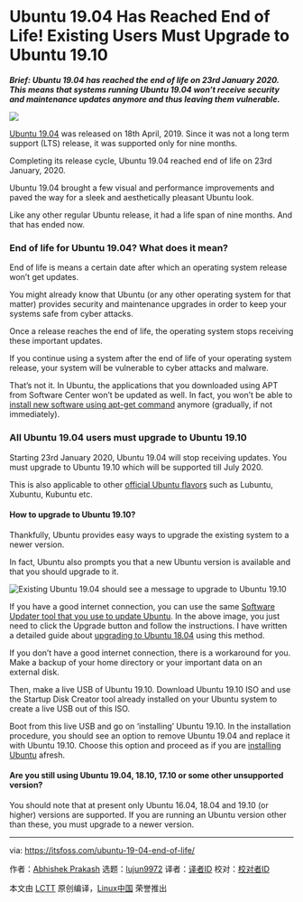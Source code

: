 [#]: collector: (lujun9972)
[#]: translator: ( )
[#]: reviewer: ( )
[#]: publisher: ( )
[#]: url: ( )
[#]: subject: (Ubuntu 19.04 Has Reached End of Life! Existing Users Must Upgrade to Ubuntu 19.10)
[#]: via: (https://itsfoss.com/ubuntu-19-04-end-of-life/)
[#]: author: (Abhishek Prakash https://itsfoss.com/author/abhishek/)

Ubuntu 19.04 Has Reached End of Life! Existing Users Must Upgrade to Ubuntu 19.10
======

_**Brief: Ubuntu 19.04 has reached the end of life on 23rd January 2020. This means that systems running Ubuntu 19.04 won’t receive security and maintenance updates anymore and thus leaving them vulnerable.**_

![][1]

[Ubuntu 19.04][2] was released on 18th April, 2019. Since it was not a long term support (LTS) release, it was supported only for nine months.

Completing its release cycle, Ubuntu 19.04 reached end of life on 23rd January, 2020.

Ubuntu 19.04 brought a few visual and performance improvements and paved the way for a sleek and aesthetically pleasant Ubuntu look.

Like any other regular Ubuntu release, it had a life span of nine months. And that has ended now.

### End of life for Ubuntu 19.04? What does it mean?

End of life is means a certain date after which an operating system release won’t get updates.

You might already know that Ubuntu (or any other operating system for that matter) provides security and maintenance upgrades in order to keep your systems safe from cyber attacks.

Once a release reaches the end of life, the operating system stops receiving these important updates.

If you continue using a system after the end of life of your operating system release, your system will be vulnerable to cyber attacks and malware.

That’s not it. In Ubuntu, the applications that you downloaded using APT from Software Center won’t be updated as well. In fact, you won’t be able to [install new software using apt-get command][3] anymore (gradually, if not immediately).

### All Ubuntu 19.04 users must upgrade to Ubuntu 19.10

Starting 23rd January 2020, Ubuntu 19.04 will stop receiving updates. You must upgrade to Ubuntu 19.10 which will be supported till July 2020.

This is also applicable to other [official Ubuntu flavors][4] such as Lubuntu, Xubuntu, Kubuntu etc.

#### How to upgrade to Ubuntu 19.10?

Thankfully, Ubuntu provides easy ways to upgrade the existing system to a newer version.

In fact, Ubuntu also prompts you that a new Ubuntu version is available and that you should upgrade to it.

![Existing Ubuntu 19.04 should see a message to upgrade to Ubuntu 19.10][5]

If you have a good internet connection, you can use the same [Software Updater tool that you use to update Ubuntu][6]. In the above image, you just need to click the Upgrade button and follow the instructions. I have written a detailed guide about [upgrading to Ubuntu 18.04][7] using this method.

If you don’t have a good internet connection, there is a workaround for you. Make a backup of your home directory or your important data on an external disk.

Then, make a live USB of Ubuntu 19.10. Download Ubuntu 19.10 ISO and use the Startup Disk Creator tool already installed on your Ubuntu system to create a live USB out of this ISO.

Boot from this live USB and go on ‘installing’ Ubuntu 19.10. In the installation procedure, you should see an option to remove Ubuntu 19.04 and replace it with Ubuntu 19.10. Choose this option and proceed as if you are [installing Ubuntu][8] afresh.

#### Are you still using Ubuntu 19.04, 18.10, 17.10 or some other unsupported version?

You should note that at present only Ubuntu 16.04, 18.04 and 19.10 (or higher) versions are supported. If you are running an Ubuntu version other than these, you must upgrade to a newer version.

--------------------------------------------------------------------------------

via: https://itsfoss.com/ubuntu-19-04-end-of-life/

作者：[Abhishek Prakash][a]
选题：[lujun9972][b]
译者：[译者ID](https://github.com/译者ID)
校对：[校对者ID](https://github.com/校对者ID)

本文由 [LCTT](https://github.com/LCTT/TranslateProject) 原创编译，[Linux中国](https://linux.cn/) 荣誉推出

[a]: https://itsfoss.com/author/abhishek/
[b]: https://github.com/lujun9972
[1]: https://i0.wp.com/itsfoss.com/wp-content/uploads/2020/02/End-of-Life-Ubuntu-19.04.png?ssl=1
[2]: https://itsfoss.com/ubuntu-19-04-release/
[3]: https://itsfoss.com/apt-get-linux-guide/
[4]: https://itsfoss.com/which-ubuntu-install/
[5]: https://i1.wp.com/itsfoss.com/wp-content/uploads/2020/02/ubuntu_19_04_end_of_life.jpg?ssl=1
[6]: https://itsfoss.com/update-ubuntu/
[7]: https://itsfoss.com/upgrade-ubuntu-version/
[8]: https://itsfoss.com/install-ubuntu/
